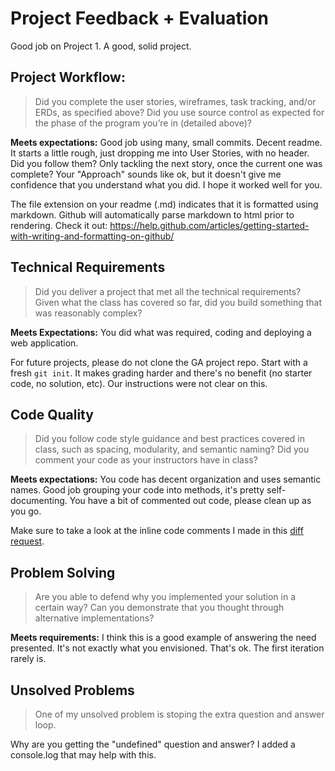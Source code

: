 # Project Feedback + Evaluation

Good job on Project 1.  A good, solid project.

## Project Workflow:

>Did you complete the user stories, wireframes, task tracking, and/or ERDs, as specified above? Did you use source control as expected for the phase of the program you’re in (detailed above)?


**Meets expectations:**
Good job using many, small commits.  Decent readme.  It starts a little rough, just dropping me into User Stories, with no header.  Did you follow them?  Only tackling the next story, once the current one was complete?  Your "Approach" sounds like ok, but it doesn't give me confidence that you understand what you did.  I hope it worked well for you.  

The file extension on your readme (.md) indicates that it is formatted using markdown.  Github will automatically parse markdown to html prior to rendering.  Check it out: https://help.github.com/articles/getting-started-with-writing-and-formatting-on-github/


## Technical Requirements

>Did you deliver a project that met all the technical requirements? Given what the class has covered so far, did you build something that was reasonably complex?

**Meets Expectations:**
You did what was required, coding and deploying a web application.

For future projects, please do not clone the GA project repo.  Start with a fresh `git init`.  It makes grading harder and there's no benefit (no starter code, no solution, etc).  Our instructions were not clear on this.

## Code Quality

>Did you follow code style guidance and best practices covered in class, such as spacing, modularity, and semantic naming? Did you comment your code as your instructors have in class?

**Meets expectations:**
You code has decent organization and uses semantic names.  Good job grouping your code into methods, it's pretty self-documenting.  You have a bit of commented out code, please clean up as you go.

Make sure to take a look at the inline code comments I made in this [diff request](https://github.com/mattscilipoti/wdi8-project1-ln/compare/gh-pages...feedback_mms).

## Problem Solving

> Are you able to defend why you implemented your solution in a certain way? Can you demonstrate that you thought through alternative implementations?

**Meets requirements:**
I think this is a good example of answering the need presented.  It's not exactly what you envisioned.  That's ok.  The first iteration rarely is.

## Unsolved Problems

> One of my unsolved problem is stoping the extra question and answer loop.

Why are you getting the "undefined" question and answer?  I added a console.log that may help with this.
